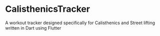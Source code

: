 # CalisthenicsTracker
A workout tracker designed specifically for Calisthenics and Street lifting written in Dart using Flutter
